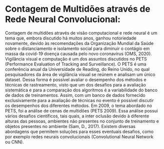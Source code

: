 # Contagem de Multidões através de Rede Neural Convolucional:
Contagem de multidões através de visão computacional e rede neural é um tema que, embora discutido há muitos anos, ganhou notoriedade novamente, devido às recomendações da Organização Mundial da Saúde sobre o distanciamento e isolamento social para diminuir o contágio em massa da covid-19 doença causada pelo novo coronavírus (OMS, 2020). 
Vigilância visual e computação é um dos assuntos discutidos no PETS (Performance Evaluation of Tracking and Surveillance). O PETS é uma conferência anual da Universidade de Reading, do Reino Unido, no qual pesquisadores da área de vigilância visual se reúnem e analisam um único dataset. Dessa forma é possível avaliar o desempenho dos métodos e técnicas de rastreamento, visto que um dos desafios para a avaliação sistemática e para a comparação dos algoritmos é a variabilidade do banco de dados de treinamentos. Assim, com um banco de dados fornecido exclusivamente para a avaliação de técnicas no evento é possível discutir os desempenhos dos diferentes métodos.
Em 2009, o tema abordado no PETS, foi a análise de cenas de multidões (PETS 2009). Essa análise possui vários desafios científicos, tais quais, a inter oclusão devido à diferente alturas das pessoas, ambientes não presentes no conjunto de treinamento e objetos presentes no ambiente (Sam, D., 2017). Existem diversas abordagens que permitem soluções para esses eventuais desafios, como por exemplo redes neurais convolucionais (Convolutional Neural Network ou CNN).
